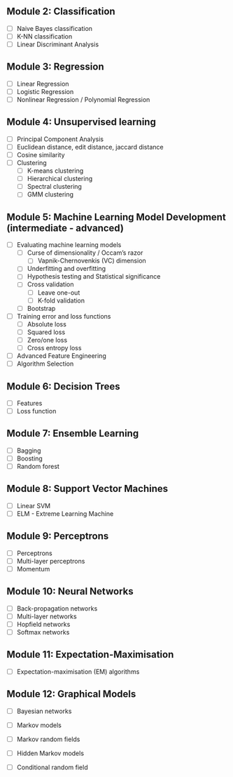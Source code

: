 
## Module 2: Classification

- [ ] Naive Bayes classification
- [ ] K-NN classification
- [ ] Linear Discriminant Analysis

## Module 3: Regression

- [ ] Linear Regression
- [ ] Logistic Regression
- [ ] Nonlinear Regression / Polynomial Regression

## Module 4: Unsupervised learning

- [ ] Principal Component Analysis
- [ ] Euclidean distance, edit distance, jaccard distance
- [ ] Cosine similarity
- [ ] Clustering
    - [ ] K-means clustering
    - [ ] Hierarchical clustering
    - [ ] Spectral clustering
    - [ ] GMM clustering

## Module 5: Machine Learning Model Development (intermediate - advanced)

- [ ] Evaluating machine learning models
    - [ ] Curse of dimensionality / Occam’s razor
        - [ ] Vapnik-Chernovenkis (VC) dimension
    - [ ] Underfitting and overfitting
    - [ ] Hypothesis testing and Statistical significance
    - [ ] Cross validation
        - [ ] Leave one-out
        - [ ] K-fold validation
    - [ ] Bootstrap
- [ ] Training error and loss functions
    - [ ] Absolute loss
    - [ ] Squared loss
    - [ ] Zero/one loss
    - [ ] Cross entropy loss
- [ ] Advanced Feature Engineering
- [ ] Algorithm Selection

## Module 6: Decision Trees 

- [ ] Features
- [ ] Loss function

## Module 7: Ensemble Learning

- [ ] Bagging
- [ ] Boosting
- [ ] Random forest

## Module 8: Support Vector Machines

- [ ] Linear SVM
- [ ] ELM - Extreme Learning Machine

## Module 9: Perceptrons

- [ ] Perceptrons
- [ ] Multi-layer perceptrons
- [ ] Momentum

## Module 10: Neural Networks

- [ ] Back-propagation networks
- [ ] Multi-layer networks
- [ ] Hopfield networks
- [ ] Softmax networks

## Module 11: Expectation-Maximisation

- [ ] Expectation-maximisation (EM) algorithms

## Module 12: Graphical Models

- [ ] Bayesian networks
- [ ] Markov models
- [ ] Markov random fields
- [ ] Hidden Markov models
- [ ] Conditional random field

